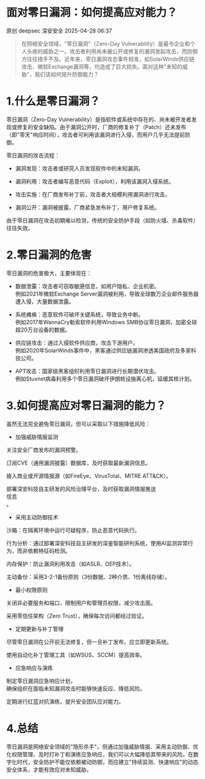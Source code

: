 #  面对零日漏洞：如何提高应对能力？   
原创 deepsec  深安安全   2025-04-28 06:37  
  
> 在网络安全领域，"零日漏洞"（Zero-Day Vulnerability）是最令企业和个人头疼的威胁之一。攻击者利用尚未被公开或修复的漏洞发起攻击，而防御方往往措手不及。近年来，零日漏洞攻击事件频发，如SolarWinds供应链攻击、微软Exchange漏洞等，均造成了巨大损失。面对这种"未知的威胁"，我们该如何提升防御能力？  
  
# 1.什么是零日漏洞？  
  
零日漏洞（Zero-Day Vulnerability）是指软件或系统中存在的、尚未被开发者发现或修复的安全缺陷。由于漏洞公开时，厂商的修复补丁（Patch）还未发布（即"零天"响应时间），攻击者可利用该漏洞进行入侵，而用户几乎无法提前防御。  
  
零日漏洞的攻击流程：  
- 漏洞发现：攻击者或研究人员发现软件中的未知漏洞。  
  
- 漏洞利用：攻击者编写恶意代码（Exploit），利用该漏洞入侵系统。  
  
- 攻击实施：在厂商发布补丁前，攻击者大规模利用漏洞进行攻击。  
  
- 漏洞公开：漏洞被披露，厂商紧急发布补丁，用户修复系统。  
  
由于零日漏洞在攻击初期难以检测，传统的安全防护手段（如防火墙、杀毒软件）往往失效。  
# 2.零日漏洞的危害  
  
零日漏洞的危害极大，主要体现在：  
- 数据泄露：攻击者可窃取敏感信息，如用户隐私、企业机密。  
例如2021年微软Exchange Server漏洞被利用，导致全球数万企业邮件服务器遭入侵，大量数据泄露。  
  
- 系统瘫痪：恶意软件可破坏关键系统，导致业务中断。  
例如2017年WannaCry勒索软件利用Windows SMB协议零日漏洞，加密全球超20万台设备的数据。  
  
- 供应链攻击：通过入侵软件供应商，攻击下游用户。  
例如2020年SolarWinds事件中，黑客通过供应链漏洞渗透美国政府及多家科技公司。  
  
- APT攻击：国家级黑客组织利用零日漏洞进行长期潜伏攻击。  
例如Stuxnet病毒利用多个零日漏洞破坏伊朗核设施离心机，延缓其核计划。  
  
# 3.如何提高应对零日漏洞的能力？  
  
虽然无法完全避免零日漏洞，但可以采取以下措施降低风险：  
- 加强威胁情报监测  
  
关注安全厂商发布的漏洞预警。  
  
订阅CVE（通用漏洞披露）数据库，及时获取最新漏洞信息。  
  
接入商业或开源情报源（如FireEye、VirusTotal、MITRE ATT&CK）。  
  
部署深安科技自主研发的风险治理平台，及时获取漏洞情报推送  
信息  
。  
- 采用主动防御技术  
  
沙箱：在隔离环境中运行可疑程序，防止恶意代码执行。  
  
行为分析：通过部署深安科技自主研发的深鉴智能研判系统，使用AI监测异常行为，而非依赖特征码检测。  
  
内存保护：防止漏洞利用攻击（如ASLR、DEP技术）。  
  
主动备份：采用3-2-1备份原则（3份数据、2种介质、1份离线存储）。  
- 最小权限原则  
  
关闭非必要服务和端口，限制用户和管理员权限，减少攻击面。  
  
采用零信任架构（Zero Trust），确保每次访问都经过验证。  
- 定期更新与补丁管理  
  
尽管零日漏洞在公开前无法修复，但一旦补丁发布，应立即更新系统。  
  
使用自动化补丁管理工具（如WSUS、SCCM）提高效率。  
- 应急响应与演练  
  
制定零日漏洞应急响应计划，  
确保组织在面临未知漏洞攻击时能够快速反应、降低风险。  
  
定期进行红蓝对抗演练，提升安全团队应对能力。  
# 4.总结  
  
零日漏洞是网络安全领域的"隐形杀手"，但通过加强威胁情报、采用主动防御、优化权限管理、及时打补丁和演练应急响应，我们可以大幅降低其带来的风险。在数字化时代，安全防护不能仅依赖被动防御，而应建立"持续监测、快速响应"的动态安全体系，才能有效应对未知威胁。  
  
